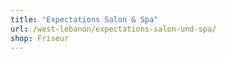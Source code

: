 ```yaml
---
title: "Expectations Salon & Spa"
url: /west-lebanon/expectations-salon-und-spa/
shop: Friseur
---
```

